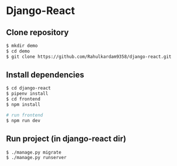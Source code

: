 # Django-React


## Clone repository
```bash
$ mkdir demo
$ cd demo
$ git clone https://github.com/Rahulkardam9358/django-react.git
```

## Install dependencies
```bash
$ cd django-react
$ pipenv install
$ cd frontend
$ npm install

# run frontend
$ npm run dev
```

## Run project (in django-react dir)
```bash
$ ./manage.py migrate
$ ./manage.py runserver
```
